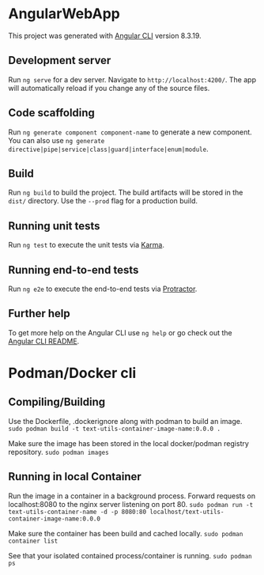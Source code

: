 # AngularWebApp

This project was generated with [Angular CLI](https://github.com/angular/angular-cli) version 8.3.19.

## Development server

Run `ng serve` for a dev server. Navigate to `http://localhost:4200/`. The app will automatically reload if you change any of the source files.

## Code scaffolding

Run `ng generate component component-name` to generate a new component. You can also use `ng generate directive|pipe|service|class|guard|interface|enum|module`.

## Build

Run `ng build` to build the project. The build artifacts will be stored in the `dist/` directory. Use the `--prod` flag for a production build.

## Running unit tests

Run `ng test` to execute the unit tests via [Karma](https://karma-runner.github.io).

## Running end-to-end tests

Run `ng e2e` to execute the end-to-end tests via [Protractor](http://www.protractortest.org/).

## Further help

To get more help on the Angular CLI use `ng help` or go check out the [Angular CLI README](https://github.com/angular/angular-cli/blob/master/README.md).


# Podman/Docker cli
## Compiling/Building
Use the Dockerfile, .dockerignore along with podman to build an image. 
`sudo podman build -t text-utils-container-image-name:0.0.0 .`

Make sure the image has been stored in the local docker/podman registry repository. 
`sudo podman images`

## Running in local Container
Run the image in a container in a background process. Forward requests on localhost:8080 to the nginx server listening on port 80. 
`sudo podman run -t text-utils-container-name -d -p 8080:80 localhost/text-utils-container-image-name:0.0.0`

Make sure the container has been build and cached locally. 
`sudo podman container list`

See that your isolated contained process/container is running. 
`sudo podman ps`
